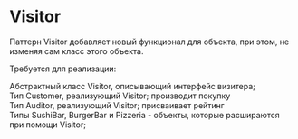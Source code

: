 # Visitor

Паттерн Visitor добавляет новый функционал для объекта, 
при этом, не изменяя сам класс этого объекта.

Требуется для реализации:

Абстрактный класс Visitor, описывающий интерфейс визитера;  
Тип Customer, реализующий Visitor; производит покупку   
Тип Auditor, реализующий Visitor; присваивает рейтинг  
Типы SushiBar, BurgerBar и Pizzeria - объекты, которые расшираются при помощи Visitor;
